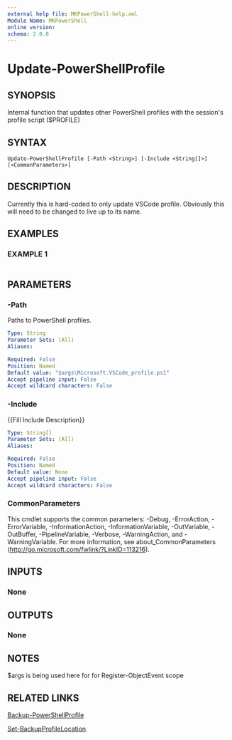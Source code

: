 ```yaml
---
external help file: MKPowerShell-help.xml
Module Name: MKPowerShell
online version:
schema: 2.0.0
---
```


# Update-PowerShellProfile

## SYNOPSIS
Internal function that updates other PowerShell profiles with the session's profile script ($PROFILE)

## SYNTAX

```
Update-PowerShellProfile [-Path <String>] [-Include <String[]>] [<CommonParameters>]
```

## DESCRIPTION
Currently this is hard-coded to only update VSCode profile. 
Obviously this will need to be changed
to live up to its name.

## EXAMPLES

### EXAMPLE 1
```

```

## PARAMETERS

### -Path
Paths to PowerShell profiles.

```yaml
Type: String
Parameter Sets: (All)
Aliases:

Required: False
Position: Named
Default value: "$args\Microsoft.VSCode_profile.ps1"
Accept pipeline input: False
Accept wildcard characters: False
```

### -Include
{{Fill Include Description}}

```yaml
Type: String[]
Parameter Sets: (All)
Aliases:

Required: False
Position: Named
Default value: None
Accept pipeline input: False
Accept wildcard characters: False
```

### CommonParameters
This cmdlet supports the common parameters: -Debug, -ErrorAction, -ErrorVariable, -InformationAction, -InformationVariable, -OutVariable, -OutBuffer, -PipelineVariable, -Verbose, -WarningAction, and -WarningVariable.
For more information, see about_CommonParameters (http://go.microsoft.com/fwlink/?LinkID=113216).

## INPUTS

### None

## OUTPUTS

### None

## NOTES
$args is being used here for for Register-ObjectEvent scope

## RELATED LINKS

[Backup-PowerShellProfile](https://github.com/marckassay/MKPowerShell/blob/master/docs/Backup-PowerShellProfile.md)

[Set-BackupProfileLocation](https://github.com/marckassay/MKPowerShell/blob/master/docs/Set-BackupProfileLocation.md)

